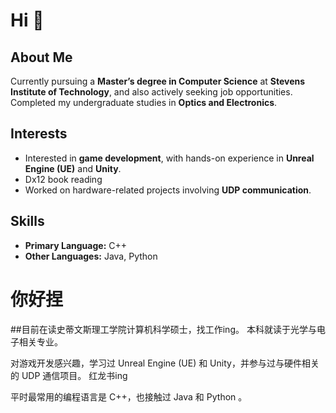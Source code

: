 # Hi 👋  

## About Me  
Currently pursuing a **Master’s degree in Computer Science** at **Stevens Institute of Technology**, and also actively seeking job opportunities.  
Completed my undergraduate studies in **Optics and Electronics**.  

## Interests  
- Interested in **game development**, with hands-on experience in **Unreal Engine (UE)** and **Unity**.
- Dx12 book reading
- Worked on hardware-related projects involving **UDP communication**.  

## Skills  
- **Primary Language:** C++  
- **Other Languages:** Java, Python  

# 你好捏

##目前在读史蒂文斯理工学院计算机科学硕士，找工作ing。
本科就读于光学与电子相关专业。

对游戏开发感兴趣，学习过 Unreal Engine (UE) 和 Unity，并参与过与硬件相关的 UDP 通信项目。
红龙书ing

平时最常用的编程语言是 C++，也接触过 Java 和 Python 。

<!--
**xinkongwuyin/xinkongwuyin** is a ✨ _special_ ✨ repository because its `README.md` (this file) appears on your GitHub profile.

Here are some ideas to get you started:

- 🔭 I’m currently working on ...
- 🌱 I’m currently learning ...
- 👯 I’m looking to collaborate on ...
- 🤔 I’m looking for help with ...
- 💬 Ask me about ...
- 📫 How to reach me: ...
- 😄 Pronouns: ...
- ⚡ Fun fact: ...
-->
